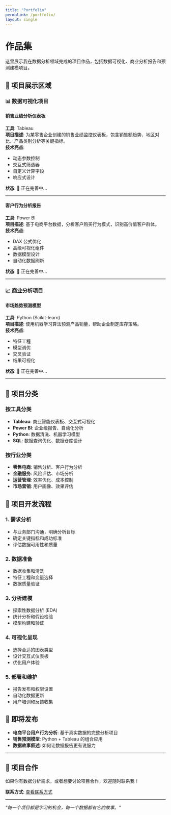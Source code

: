 ```yaml
---
title: "Portfolio"
permalink: /portfolio/
layout: single
---
```


# 作品集

这里展示我在数据分析领域完成的项目作品，包括数据可视化、商业分析报告和预测建模项目。

## 🚧 项目展示区域

### 📊 数据可视化项目

#### 销售业绩分析仪表板
**工具**: Tableau  
**项目描述**: 为某零售企业创建的销售业绩监控仪表板，包含销售额趋势、地区对比、产品类别分析等关键指标。  
**技术亮点**: 
- 动态参数控制
- 交互式筛选器
- 自定义计算字段
- 响应式设计

**状态**: 🔄 正在完善中...

---

#### 客户行为分析报告
**工具**: Power BI  
**项目描述**: 基于电商平台数据，分析客户购买行为模式，识别高价值客户群体。  
**技术亮点**:
- DAX 公式优化
- 高级可视化组件
- 数据模型设计
- 自动化数据刷新

**状态**: 🔄 正在完善中...

---

### 📈 商业分析项目

#### 市场趋势预测模型
**工具**: Python (Scikit-learn)  
**项目描述**: 使用机器学习算法预测产品销量，帮助企业制定库存策略。  
**技术亮点**:
- 特征工程
- 模型调优
- 交叉验证
- 结果可视化

**状态**: 🔄 正在完善中...

---

## 🎯 项目分类

### 按工具分类
- **Tableau**: 商业智能仪表板、交互式可视化
- **Power BI**: 企业级报告、自动化分析
- **Python**: 数据清洗、机器学习模型
- **SQL**: 数据查询优化、数据仓库设计

### 按行业分类
- **零售电商**: 销售分析、客户行为分析
- **金融服务**: 风险评估、市场分析
- **运营管理**: 效率优化、成本控制
- **市场营销**: 用户画像、效果评估

## 📝 项目开发流程

### 1. 需求分析
- 与业务部门沟通，明确分析目标
- 确定关键指标和成功标准
- 评估数据可用性和质量

### 2. 数据准备
- 数据收集和清洗
- 特征工程和变量选择
- 数据质量验证

### 3. 分析建模
- 探索性数据分析 (EDA)
- 统计分析和假设检验
- 模型构建和验证

### 4. 可视化呈现
- 选择合适的图表类型
- 设计交互式仪表板
- 优化用户体验

### 5. 部署和维护
- 报告发布和权限设置
- 自动化数据更新
- 用户培训和反馈收集

## 🔄 即将发布

- **电商平台用户行为分析**: 基于真实数据的完整分析项目
- **销售预测模型**: Python + Tableau 的组合应用
- **数据故事叙述**: 如何让数据报告更有说服力

---

## 💼 项目合作

如果你有数据分析需求，或者想要讨论项目合作，欢迎随时联系我！

**联系方式**: [查看联系方式](/about/#联系方式)

---

*"每一个项目都是学习的机会，每一个数据都有它的故事。"*
